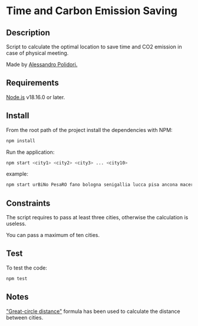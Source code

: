 # Time and Carbon Emission Saving

## Description

Script to calculate the optimal location to save time and CO2 emission in case of physical meeting.

Made by [Alessandro Polidori.](http://alessandropolidori.com/)


## Requirements

[Node.js](https://nodejs.org/en/download/) v18.16.0 or later.

## Install

From the root path of the project install the dependencies with NPM:

```bash
npm install
```

Run the application:

```bash
npm start <city1> <city2> <city3> ... <city10>
```

example:

```bash
npm start urBiNo PesaRO fano bologna senigallia lucca pisa ancona macerata rimini
```

## Constraints

The script requires to pass at least three cities, otherwise the calculation is useless.

You can pass a maximum of ten cities.

## Test

To test the code:

```bash
npm test
```

## Notes

["Great-circle distance"](https://en.wikipedia.org/wiki/Great-circle_distance) formula has been used to calculate the distance between cities.
